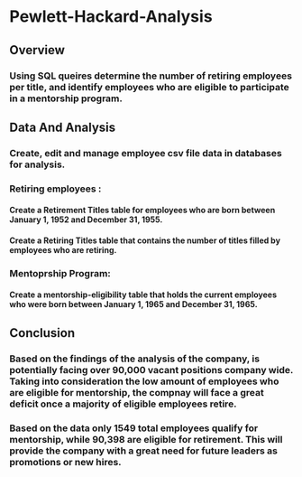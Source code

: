 # Pewlett-Hackard-Analysis

## Overview
### Using SQL queires determine the number of retiring employees per title, and identify employees who are eligible to participate in a mentorship program.

## Data And Analysis

### Create, edit and manage employee csv file data in databases for analysis. 

### Retiring employees :
#### Create a Retirement Titles table for employees who are born between January 1, 1952 and December 31, 1955.
#### Create a Retiring Titles table that contains the number of titles filled by employees who are retiring.

### Mentoprship Program:

#### Create a mentorship-eligibility table that holds the current employees who were born between January 1, 1965 and December 31, 1965.





## Conclusion
### Based on the findings of the analysis of the company, is potentially facing over 90,000 vacant positions company wide. Taking into consideration the low amount of employees who are eligible for mentorship, the compnay will face a great deficit once a majority of eligible employees retire.

### Based on the data only 1549 total employees qualify for mentorship, while  90,398  are eligible for retirement. This will provide the company with a great need for future leaders as promotions or new hires.


